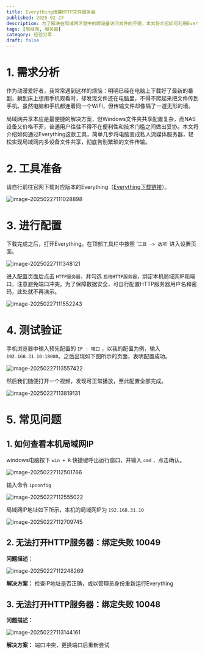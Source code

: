 ```yaml
---
title: Everything搭建HTTP文件服务器
published: 2025-02-27
description: 为了解决在局域网环境中的跨设备访问文件的不便，本文将介绍如何利用Everything搭建局域网文件服务器，做到无需数据迁移即可实现终端设备的实时文件检索与访问
tags: [局域网, 服务器]
category: 经验分享
draft: false
---
```


# 1. 需求分析

作为动漫爱好者，我常常遇到这样的烦恼：明明已经在电脑上下载好了最新的番剧，躺到床上想用手机观看时，却发现文件还在电脑里，不得不爬起来把文件传到手机。虽然电脑和手机都连着同一个WiFi，但传输文件却像隔了一道无形的墙。

局域网共享本应是最便捷的解决方案，但Windows文件夹共享配置复杂，而NAS设备又价格不菲，普通用户往往不得不在便利性和技术门槛之间做出妥协。本文将介绍如何通过Everything这款工具，简单几步将电脑变成私人流媒体服务器，轻松实现局域网内多设备文件共享，彻底告别繁琐的文件传输。



# 2. 工具准备

请自行前往官网下载对应版本的Everything（[Everything下载链接](https://www.voidtools.com/zh-cn/downloads/)）。

![image-20250227111028898](./assets/image-20250227111028898.png)

# 3. 进行配置

下载完成之后，打开Everything。在顶部工具栏中按照 ‘`工具 -> 选项 `进入设置页面。

![image-20250227111348121](./assets/image-20250227111348121.png)



进入配置页面后点击 `HTTP服务器`，并勾选 `启用HTTP服务器`，绑定本机局域网IP和端口，注意避免端口冲突。为了保障数据安全，可自行配置HTTP服务器用户名和密码，此处就不再演示。

![image-20250227111552243](./assets/image-20250227111552243.png)





# 4. 测试验证

手机浏览器中输入预先配置的 `IP : 端口` ，以我的配置为例，输入`192.168.31.10:18080`。之后出现如下图所示的页面，表明配置成功。

![image-20250227113557422](./assets/image-20250227113557422.png)

然后我们随便打开一个视频，发现可正常播放，至此配置全部完成。

![image-20250227113819131](./assets/image-20250227113819131.png)

# 5. 常见问题

## 1. 如何查看本机局域网IP

windows电脑按下 `win + R` 快捷键呼出运行窗口，并输入 `cmd` ，点击确认。

![image-20250227112501766](./assets/image-20250227112501766.png)

输入命令 `ipconfig`

![image-20250227112555022](./assets/image-20250227112555022.png)

局域网IP地址如下所示，本机的局域网IP为 `192.168.31.10`

![image-20250227112709745](./assets/image-20250227112709745.png)



## 2. 无法打开HTTP服务器：绑定失败 10049

**问题描述：**

![image-20250227112248269](./assets/image-20250227112248269.png)

**解决方案：** 检查IP地址是否正确，或以管理员身份重新运行Everything





## 3. 无法打开HTTP服务器：绑定失败 10048

**问题描述：**

![image-20250227113144161](./assets/image-20250227113144161.png)

**解决方案：** 端口冲突，更换端口后重新尝试